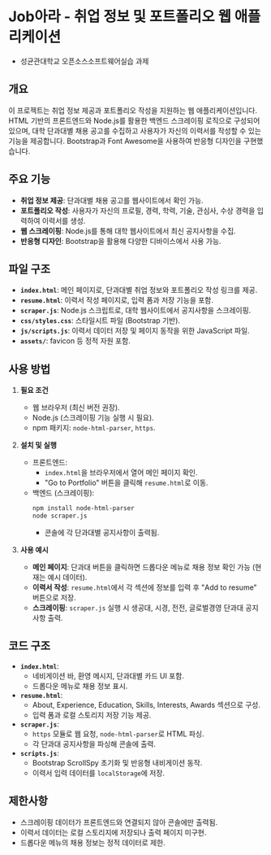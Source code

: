 # Job아라 - 취업 정보 및 포트폴리오 웹 애플리케이션

- 성균관대학교 오픈소스소프트웨어실습 과제

## 개요
이 프로젝트는 취업 정보 제공과 포트폴리오 작성을 지원하는 웹 애플리케이션입니다. HTML 기반의 프론트엔드와 Node.js를 활용한 백엔드 스크레이핑 로직으로 구성되어 있으며, 대학 단과대별 채용 공고를 수집하고 사용자가 자신의 이력서를 작성할 수 있는 기능을 제공합니다. Bootstrap과 Font Awesome을 사용하여 반응형 디자인을 구현했습니다.

## 주요 기능
- **취업 정보 제공**: 단과대별 채용 공고를 웹사이트에서 확인 가능.
- **포트폴리오 작성**: 사용자가 자신의 프로필, 경력, 학력, 기술, 관심사, 수상 경력을 입력하여 이력서를 생성.
- **웹 스크레이핑**: Node.js를 통해 대학 웹사이트에서 최신 공지사항을 수집.
- **반응형 디자인**: Bootstrap을 활용해 다양한 디바이스에서 사용 가능.

## 파일 구조
- **`index.html`**: 메인 페이지로, 단과대별 취업 정보와 포트폴리오 작성 링크를 제공.
- **`resume.html`**: 이력서 작성 페이지로, 입력 폼과 저장 기능을 포함.
- **`scraper.js`**: Node.js 스크립트로, 대학 웹사이트에서 공지사항을 스크레이핑.
- **`css/styles.css`**: 스타일시트 파일 (Bootstrap 기반).
- **`js/scripts.js`**: 이력서 데이터 저장 및 페이지 동작을 위한 JavaScript 파일.
- **`assets/`**: favicon 등 정적 자원 포함.

## 사용 방법
1. **필요 조건**
   - 웹 브라우저 (최신 버전 권장).
   - Node.js (스크레이핑 기능 실행 시 필요).
   - npm 패키지: `node-html-parser`, `https`.

2. **설치 및 실행**
   - 프론트엔드:
     - `index.html`을 브라우저에서 열어 메인 페이지 확인.
     - "Go to Portfolio" 버튼을 클릭해 `resume.html`로 이동.
   - 백엔드 (스크레이핑):
     ```bash
     npm install node-html-parser
     node scraper.js
     ```
     - 콘솔에 각 단과대별 공지사항이 출력됨.

3. **사용 예시**
   - **메인 페이지**: 단과대 버튼을 클릭하면 드롭다운 메뉴로 채용 정보 확인 가능 (현재는 예시 데이터).
   - **이력서 작성**: `resume.html`에서 각 섹션에 정보를 입력 후 "Add to resume" 버튼으로 저장.
   - **스크레이핑**: `scraper.js` 실행 시 생공대, 시경, 전전, 글로벌경영 단과대 공지사항 출력.

## 코드 구조
- **`index.html`**: 
  - 네비게이션 바, 환영 메시지, 단과대별 카드 UI 포함.
  - 드롭다운 메뉴로 채용 정보 표시.
- **`resume.html`**:
  - About, Experience, Education, Skills, Interests, Awards 섹션으로 구성.
  - 입력 폼과 로컬 스토리지 저장 기능 제공.
- **`scraper.js`**:
  - `https` 모듈로 웹 요청, `node-html-parser`로 HTML 파싱.
  - 각 단과대 공지사항을 파싱해 콘솔에 출력.
- **`scripts.js`**:
  - Bootstrap ScrollSpy 초기화 및 반응형 내비게이션 동작.
  - 이력서 입력 데이터를 `localStorage`에 저장.

## 제한사항
- 스크레이핑 데이터가 프론트엔드와 연결되지 않아 콘솔에만 출력됨.
- 이력서 데이터는 로컬 스토리지에 저장되나 출력 페이지 미구현.
- 드롭다운 메뉴의 채용 정보는 정적 데이터로 제한.
